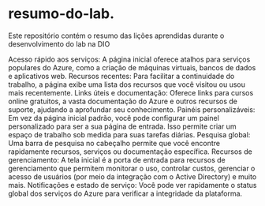 # resumo-do-lab.
Este repositório contém o resumo das lições aprendidas durante o desenvolvimento do lab na DIO

Acesso rápido aos serviços: A página inicial oferece atalhos para serviços populares do Azure, como a criação de máquinas virtuais, bancos de dados e aplicativos web.
Recursos recentes: Para facilitar a continuidade do trabalho, a página exibe uma lista dos recursos que você visitou ou usou mais recentemente.
Links úteis e documentação: Oferece links para cursos online gratuitos, a vasta documentação do Azure e outros recursos de suporte, ajudando a aprofundar seu conhecimento.
Painéis personalizáveis: Em vez da página inicial padrão, você pode configurar um painel personalizado para ser a sua página de entrada. Isso permite criar um espaço de trabalho sob medida para suas tarefas diárias.
Pesquisa global: Uma barra de pesquisa no cabeçalho permite que você encontre rapidamente recursos, serviços ou documentação específica.
Recursos de gerenciamento: A tela inicial é a porta de entrada para recursos de gerenciamento que permitem monitorar o uso, controlar custos, gerenciar o acesso de usuários (por meio da integração com o Active Directory) e muito mais.
Notificações e estado de serviço: Você pode ver rapidamente o status global dos serviços do Azure para verificar a integridade da plataforma. 
